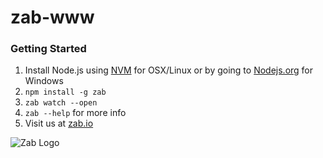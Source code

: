 # zab-www

### Getting Started
1. Install Node.js using [NVM](http://github.com/creationix/nvm) for OSX/Linux or by going to [Nodejs.org](http://nodejs.org) for Windows
2. ```npm install -g zab```
3. ```zab watch --open```
4. ```zab --help``` for more info
5. Visit us at [zab.io](http://zab.io)

![Zab Logo](http://cdn.zab.io/logo/logo-150.png)

